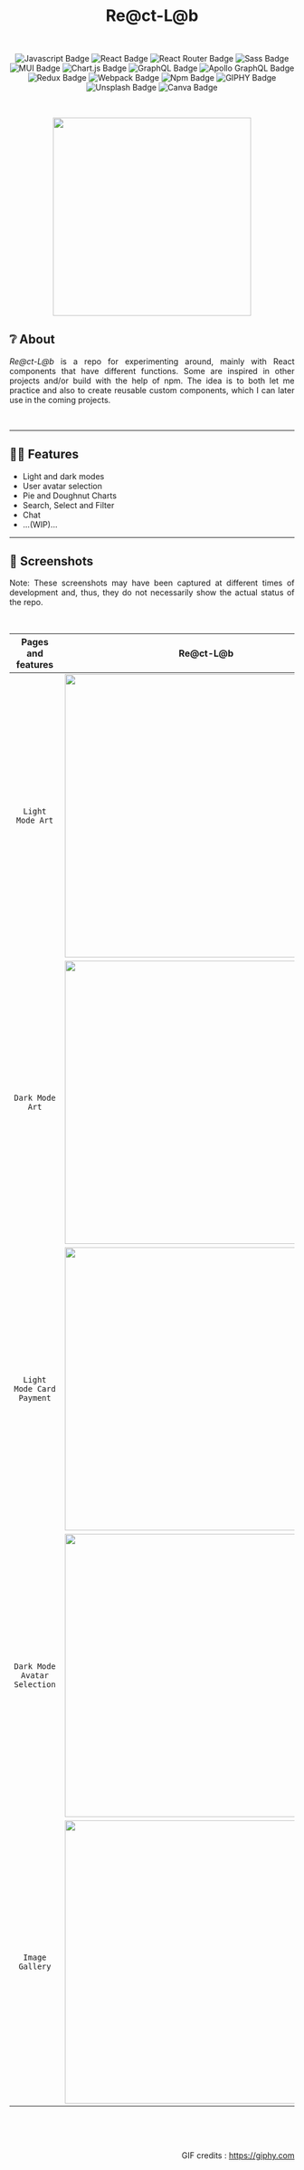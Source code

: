 <h1 align="center">Re@ct-L@b</h1><br/>

<div align="center">
  
![Javascript Badge](https://img.shields.io/badge/Javascript-F7DF1E?style=for-the-badge&logo=javascript&logoColor=white)
![React Badge](https://img.shields.io/badge/React-61DAFB?style=for-the-badge&logo=react&logoColor=white)
![React Router Badge](https://img.shields.io/badge/React_Router-CA4245?style=for-the-badge&logo=react-router&logoColor=white)
![Sass Badge](https://img.shields.io/badge/Sass-CC6699?style=for-the-badge&logo=sass&logoColor=white)
![MUI Badge](https://img.shields.io/badge/MUI-007FFF?style=for-the-badge&logo=mui&logoColor=white)
![Chart.js Badge](https://img.shields.io/badge/Chart.js-FF6384?style=for-the-badge&logo=Chart.js&logoColor=white)
![GraphQL Badge](https://img.shields.io/badge/graphql-E10098?style=for-the-badge&logo=graphql&logoColor=white)
![Apollo GraphQL Badge](https://img.shields.io/badge/apollographql-311C87?style=for-the-badge&logo=apollo-graphql&logoColor=white)
![Redux Badge](https://img.shields.io/badge/redux-764ABC?style=for-the-badge&logo=redux&logoColor=white)
![Webpack Badge](https://img.shields.io/badge/webpack-8DD6F9?style=for-the-badge&logo=webpack&logoColor=white)
![Npm Badge](https://img.shields.io/badge/npm-CB3837?style=for-the-badge&logo=npm&logoColor=white)
![GIPHY Badge](https://img.shields.io/badge/giphy-FF6666?style=for-the-badge&logo=giphy&logoColor=white)
![Unsplash Badge](https://img.shields.io/badge/Unsplash-000000?style=for-the-badge&logo=unsplash&logoColor=white)
![Canva Badge](https://img.shields.io/badge/Canva-00C4CC?style=for-the-badge&logo=canva&logoColor=white)
  
</div>

<br/><p align="center"> <img align="center" src="https://media.giphy.com/media/6SPT4vjEWBPjECMXwr/giphy.gif" width="350" height="auto"/></p>

## ❔ About

<p align="justify"><i>Re@ct-L@b</i> is a repo for experimenting around, mainly with React components that have different functions. Some are inspired in other projects and/or build with the help of npm. The idea is to both let me practice and also to create reusable custom components, which I can later use in the coming projects.</p><br/>

---

## 🧪🧠 Features

- Light and dark modes
- User avatar selection
- Pie and Doughnut Charts
- Search, Select and Filter
- Chat
- ...(WIP)...
  <br/>

---

## 📸 Screenshots
<p align="justify">Note: These screenshots may have been captured at different times of development and, thus, they do not necessarily show the actual status of the repo.</p>

<br/><div align="center">

|    Pages and features     |                                                                   Re@ct-L@b                                                                    |
| :-----------------------: | :--------------------------------------------------------------------------------------------------------------------------------------------: |
| `Light Mode Art` | <img src="https://user-images.githubusercontent.com/94974740/173847151-d83e3a7f-5f20-47d3-b5df-1812b5046a6d.png"  width="500" height="auto" /> |
| `Dark Mode Art` | <img src="https://user-images.githubusercontent.com/94974740/173847131-69605d43-6d54-48d9-97df-836130e8a6d4.png"  width="500" height="auto" /> |
| `Light Mode Card Payment` |  <img src="https://user-images.githubusercontent.com/94974740/173847472-0ef29c9c-5551-4fc3-947d-887f2fd9af01.png"  width="500" height="auto">  |
| `Dark Mode Avatar Selection` |  <img src="https://user-images.githubusercontent.com/94974740/173847720-81dc4b3e-e47f-4630-966e-6d2054bef36b.png"  width="500" height="auto">  |
| `Image Gallery` |  <img src="https://user-images.githubusercontent.com/94974740/173851509-6eca2ee6-0c4e-42e0-9b63-554ed86b3d94.gif"  width="500" height="auto">  |

</div><br/>





<br/><p align="right">GIF credits : https://giphy.com</p>
